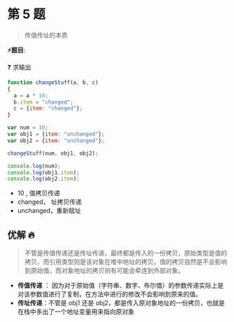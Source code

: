# 第 5 题

> 传值传址的本质

**⚡题目**:

❓ 求输出

```js
function changeStuff(a, b, c)
{
  a = a * 10;
  b.item = "changed";
  c = {item: "changed"};
}

var num = 10;
var obj1 = {item: "unchanged"};
var obj2 = {item: "unchanged"};

changeStuff(num, obj1, obj2);

console.log(num);
console.log(obj1.item);
console.log(obj2.item);
```

- 10 , 值拷贝传递
- changed， 址拷贝传递
- unchanged，重新赋址

## 优解 🔥

> 不管是传值传递还是传址传递，最终都是传入的一份拷贝，原始类型是值的拷贝，而引用类型则是该对象在堆中地址的拷贝。值的拷贝自然是不会影响到原始值，而对象地址的拷贝则有可能会牵连到外部对象。

- **传值传递** ： 因为对于原始值（字符串、数字、布尔值）的参数传递实际上是对该参数值进行了复制，在方法中进行的修改不会影响到原来的值。
- **传址传递**：不管是 obj1 还是 obj2，都是传入原对象地址的一份拷贝，也就是在栈中多出了一个地址变量用来指向原对象
